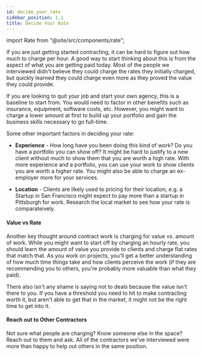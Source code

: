 ```yaml
---
id: decide_your_rate
sidebar_position: 1.1
title: Decide Your Rate
---
```


import Rate from "@site/src/components/rate";

If you are just getting started contracting, it can be hard to figure out how much to charge per hour. A good way to start thinking about this is from the aspect of what you are getting paid today. Most of the people we interviewed didn't believe they could charge the rates they initially charged, but quickly learned they could charge even more as they proved the value they could provide.

<Rate/>

If you are looking to quit your job and start your own agency, this is a baseline to start from. You would need to factor in other benefits such as insurance, equipment, software costs, etc. However, you might want to charge a lower amount at first to build up your portfolio and gain the business skills necessary to go full-time.

Some other important factors in deciding your rate:

- **Experience** - How long have you been doing this kind of work? Do you have a portfolio you can show off? It might be hard to justify to a new client without much to show them that you are worth a high rate. With more experience and a portfolio, you can use your work to show clients you are worth a higher rate. You might also be able to charge an ex-employer more for your services.

- **Location** - Clients are likely used to pricing for their location, e.g. a Startup in San Francisco might expect to pay more than a startup in Pittsburgh for work. Research the local market to see how your rate is comparateively.

#### Value vs Rate

Another key thought around contract work is charging for value vs. amount of work. While you might want to start off by charging an hourly rate, you should learn the amount of value you provide to clients and charge flat rates that match that. As you work on projects, you'll get a better understanding of how much time things take and how clients perceive the work (if they are recommending you to others, you're probably more valuable than what they paid).

There also isn't any shame is saying not to deals because the value isn't there to you. If you have a threshold you need to hit to make contracting worth it, but aren't able to get that in the market, it might not be the right time to get into it.

#### Reach out to Other Contractors

Not sure what people are charging? Know someone else in the space? Reach out to them and ask. All of the contractors we've interviewed were more than happy to help out others in the same position.
